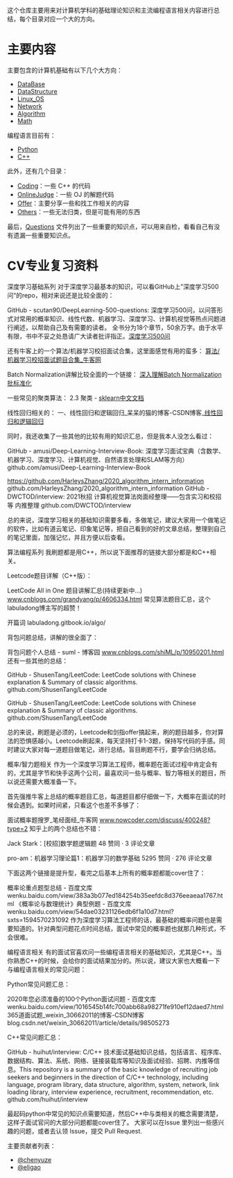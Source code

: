 这个仓库主要用来对计算机学科的基础理论知识和主流编程语言相关内容进行总结，每个目录对应一个大的方向。

# 主要内容

主要包含的计算机基础有以下几个大方向：

* [DataBase](DataBase/)
* [DataStructure](DataStructure/)
* [Linux_OS](Linux_OS/)
* [Network](Network/)
* [Algorithm](Algorithm/)
* [Math](Math/)

编程语言目前有：

* [Python](Python/)
* [C++](C++/)

此外，还有几个目录：

* [Coding](Coding/)：一些 C++ 的代码
* [OnlineJudge](OnlineJudge/)：一些 OJ 的解题代码
* [Offer](Offer/)：主要分享一些和找工作相关的内容
* [Others](Others/)：一些无法归类，但是可能有用的东西

最后，[Questions](Questions.md) 文件列出了一些重要的知识点，可以用来自检，看看自己有没有遗漏一些重要知识点。

# CV专业复习资料
深度学习基础系列
对于深度学习最基本的知识，可以看GitHub上”深度学习500问“的repo，相对来说还是比较全面的：

GitHub - scutan90/DeepLearning-500-questions: 深度学习500问，以问答形式对常用的概率知识、线性代数、机器学习、深度学习、计算机视觉等热点问题进行阐述，以帮助自己及有需要的读者。 全书分为18个章节，50余万字。由于水平有限，书中不妥之处恳请广大读者批评指正。
​[深度学习500问](github.com/scutan90/DeepLearning-500-questions)

还有牛客上的一个算法/机器学习校招面试合集，这里面感觉有用的蛮多：
​[算法/机器学习校招面试题目合集_牛客网](www.nowcoder.com/ta/review-ml?query=&asc=true&order=&tagQuery=&page=1)


Batch Normalization讲解比较全面的一个链接：
​[深入理解Batch Normalization批标准化](www.cnblogs.com/guoyaohua/p/8724433.html)

一些常见的聚类算法：
2.3 聚类 - [sklearn中文文档](doc.codingdict.com/sklearn/22/)

线性回归相关的：
一、线性回归和逻辑回归_呆呆的猫的博客-CSDN博客_[线性回归和逻辑回归](blog.csdn.net/jiaoyangwm/article/details/81139362)

同时，我还收集了一些其他的比较有用的知识汇总，但是我本人没怎么看过：

GitHub - amusi/Deep-Learning-Interview-Book: 深度学习面试宝典（含数学、机器学习、深度学习、计算机视觉、自然语言处理和SLAM等方向）
​github.com/amusi/Deep-Learning-Interview-Book

https://github.com/HarleysZhang/2020_algorithm_intern_information
​github.com/HarleysZhang/2020_algorithm_intern_information
GitHub - DWCTOD/interview: 2021秋招 计算机视觉算法岗面经整理——包含实习和校招等 内推整理
​github.com/DWCTOD/interview

总的来说，深度学习相关的基础知识需要多看，多做笔记，建议大家用一个做笔记的软件，比如有道云笔记、印象笔记等，把自己看到的好的文章总结，整理到自己的笔记里面，加强记忆，并且方便以后查看。

算法编程系列
我刷题都是用C++，所以说下面推荐的链接大部分都是和C++相关。

Leetcode题目详解（C++版）：

LeetCode All in One 题目讲解汇总(持续更新中...)
​www.cnblogs.com/grandyang/p/4606334.html
常见算法题目汇总，这个labuladong博主写的超赞！

开篇词
​labuladong.gitbook.io/algo/

背包问题总结，讲解的很全面了：

背包问题个人总结 - suml - 博客园
​www.cnblogs.com/shiML/p/10950201.html
还有一些其他的总结：

GitHub - ShusenTang/LeetCode: LeetCode solutions with Chinese explanation & Summary of classic algorithms.
​github.com/ShusenTang/LeetCode

GitHub - ShusenTang/LeetCode: LeetCode solutions with Chinese explanation & Summary of classic algorithms.
​github.com/ShusenTang/LeetCode

总的来说，刷题是必须的，Leetcode和剑指offer搞起来，刷的题目越多，你对算法的恐惧感越小。Leetcode刷起来，每天坚持打卡1-3题，保持写代码的手感。同时建议大家对每一道题目做笔记，进行总结。盲目刷题不行，要学会归纳总结。

概率/智力题相关
作为一个深度学习算法工程师，概率题在面试过程中肯定会有的，尤其是字节和快手这两个公司，最喜欢问一些与概率、智力等相关的题目，所以说还需要大概准备一下。

首先强推牛客上总结的概率题目汇总，每道题目都仔细做一下，大概率在面试的时候会遇到。如果时间紧，只看这个也差不多够了：

面试概率题搜罗_笔经面经_牛客网
​www.nowcoder.com/discuss/400248?type=2
知乎上的两个总结也不错：

Jack Stark：[校招]数学题逻辑题
48 赞同 · 3 评论文章

pro-am：机器学习理论篇1：机器学习的数学基础
5295 赞同 · 276 评论文章

下面这两个链接是提升型，看完之后基本上所有的概率题都能cover住了：

概率论重点题型总结 - 百度文库
​wenku.baidu.com/view/383a3b077ed184254b35eefdc8d376eeaeaa1767.html
《概率论与数理统计》典型例题 - 百度文库
​wenku.baidu.com/view/54dae03231126edb6f1a10d7.html?sxts=1594570231092
作为深度学习算法工程师的话，最基础的概率问题也是需要知道的。针对典型问题花点时间总结，面试中常见的概率题也就那几种形式，不会很难。

编程语言相关
有的面试官喜欢问一些编程语言相关的基础知识，尤其是C++。当你熟悉C++的时候，会给你的面试结果加分的。所以说，建议大家也大概看一下与编程语言相关的常见问题：

Python常见问题汇总：

2020年您必须准备的100个Python面试问题 - 百度文库
​wenku.baidu.com/view/1016545b14fc700abb68a98271fe910ef12daed7.html
365道面试题_weixin_30662011的博客-CSDN博客
​blog.csdn.net/weixin_30662011/article/details/98505273

C++常见问题汇总：

GitHub - huihut/interview: C/C++ 技术面试基础知识总结，包括语言、程序库、数据结构、算法、系统、网络、链接装载库等知识及面试经验、招聘、内推等信息。This repository is a summary of the basic knowledge of recruiting job seekers and beginners in the direction of C/C++ technology, including language, program library, data structure, algorithm, system, network, link loading library, interview experience, recruitment, recommendation, etc.
​github.com/huihut/interview

最起码python中常见的知识点需要知道，然后C++中与类相关的概念需要清楚，这样子面试官问的大部分问题都能cover住了。
大家可以在Issue 里列出一些感兴趣的问题，或者去认领 Issue，提交 Pull Request.


主要贡献者列表：

* [@chenyuze](https://github.com/chenyuze)
* [@eligao](https://github.com/eligao)




